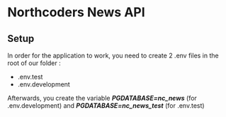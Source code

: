 # Northcoders News API

## Setup

In order for the application to work, you need to create 2 .env files in the root of our folder :

* .env.test
* .env.development

Afterwards, you create the variable ***PGDATABASE=nc_news*** (for .env.development) and ***PGDATABASE=nc_news_test*** (for .env.test)